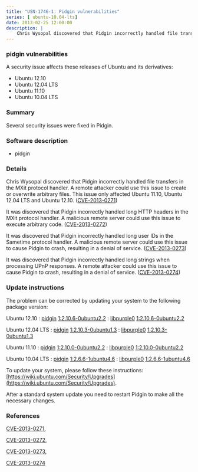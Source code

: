 ```yaml
---
title: "USN-1746-1: Pidgin vulnerabilities"
series: [ ubuntu-10.04-lts]
date: 2013-02-25 12:00:00
description: |
    Chris Wysopal discovered that Pidgin incorrectly handled file transfers in the MXit protocol handler. A remote attacker could use this issue to create or overwrite arbitrary files. This issue only affected Ubuntu 11.10, Ubuntu 12.04 LTS and Ubuntu 12.10. ([CVE-2013-0271](http://people.ubuntu.com/~ubuntu-security/cve/CVE-2013-0271))
--- 
```

 
 


### pidgin vulnerabilities

A security issue affects these releases of Ubuntu and its derivatives:

* Ubuntu 12.10
* Ubuntu 12.04 LTS
* Ubuntu 11.10
* Ubuntu 10.04 LTS

### Summary

Several security issues were fixed in Pidgin. 

### Software description

* pidgin 

### Details

Chris Wysopal discovered that Pidgin incorrectly handled file transfers in the MXit protocol handler. A remote attacker could use this issue to create or overwrite arbitrary files. This issue only affected Ubuntu 11.10, Ubuntu 12.04 LTS and Ubuntu 12.10. ([CVE-2013-0271](http://people.ubuntu.com/~ubuntu-security/cve/CVE-2013-0271))

It was discovered that Pidgin incorrectly handled long HTTP headers in the MXit protocol handler. A malicious remote server could use this issue to execute arbitrary code. ([CVE-2013-0272](http://people.ubuntu.com/~ubuntu-security/cve/CVE-2013-0272))

It was discovered that Pidgin incorrectly handled long user IDs in the Sametime protocol handler. A malicious remote server could use this issue to cause Pidgin to crash, resulting in a denial of service. ([CVE-2013-0273](http://people.ubuntu.com/~ubuntu-security/cve/CVE-2013-0273))

It was discovered that Pidgin incorrectly handled long strings when processing UPnP responses. A remote attacker could use this issue to cause Pidgin to crash, resulting in a denial of service. ([CVE-2013-0274](http://people.ubuntu.com/~ubuntu-security/cve/CVE-2013-0274)) 

### Update instructions

The problem can be corrected by updating your system to the following package version:

Ubuntu 12.10
 : [pidgin](https://launchpad.net/ubuntu/+source/pidgin) <span> [1:2.10.6-0ubuntu2.2](https://launchpad.net/ubuntu/+source/pidgin/1:2.10.6-0ubuntu2.2) </span> 
 : [libpurple0](https://launchpad.net/ubuntu/+source/pidgin) <span> [1:2.10.6-0ubuntu2.2](https://launchpad.net/ubuntu/+source/pidgin/1:2.10.6-0ubuntu2.2) </span> 

Ubuntu 12.04 LTS
 : [pidgin](https://launchpad.net/ubuntu/+source/pidgin) <span> [1:2.10.3-0ubuntu1.3](https://launchpad.net/ubuntu/+source/pidgin/1:2.10.3-0ubuntu1.3) </span> 
 : [libpurple0](https://launchpad.net/ubuntu/+source/pidgin) <span> [1:2.10.3-0ubuntu1.3](https://launchpad.net/ubuntu/+source/pidgin/1:2.10.3-0ubuntu1.3) </span> 

Ubuntu 11.10
 : [pidgin](https://launchpad.net/ubuntu/+source/pidgin) <span> [1:2.10.0-0ubuntu2.2](https://launchpad.net/ubuntu/+source/pidgin/1:2.10.0-0ubuntu2.2) </span> 
 : [libpurple0](https://launchpad.net/ubuntu/+source/pidgin) <span> [1:2.10.0-0ubuntu2.2](https://launchpad.net/ubuntu/+source/pidgin/1:2.10.0-0ubuntu2.2) </span> 

Ubuntu 10.04 LTS
 : [pidgin](https://launchpad.net/ubuntu/+source/pidgin) <span> [1:2.6.6-1ubuntu4.6](https://launchpad.net/ubuntu/+source/pidgin/1:2.6.6-1ubuntu4.6) </span> 
 : [libpurple0](https://launchpad.net/ubuntu/+source/pidgin) <span> [1:2.6.6-1ubuntu4.6](https://launchpad.net/ubuntu/+source/pidgin/1:2.6.6-1ubuntu4.6) </span> 

To update your system, please follow these instructions: [https://wiki.ubuntu.com/Security/Upgrades](https://wiki.ubuntu.com/Security/Upgrades).

After a standard system update you need to restart Pidgin to make all the necessary changes. 

### References

 
 [CVE-2013-0271](http://people.ubuntu.com/~ubuntu-security/cve/CVE-2013-0271), 

 [CVE-2013-0272](http://people.ubuntu.com/~ubuntu-security/cve/CVE-2013-0272), 

 [CVE-2013-0273](http://people.ubuntu.com/~ubuntu-security/cve/CVE-2013-0273), 

 [CVE-2013-0274](http://people.ubuntu.com/~ubuntu-security/cve/CVE-2013-0274)
 

